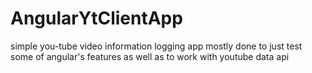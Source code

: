# AngularYtClientApp

simple you-tube video information logging app mostly done to just test some of angular's features as well as to work with youtube data api

